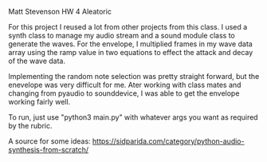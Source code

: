 Matt Stevenson
HW 4 Aleatoric

For this project I reused a lot from other projects from this class. I used a synth class to manage my audio stream and a sound module class to generate the waves. For the envelope, I multiplied frames in my wave data array using the ramp value in two equations to effect the attack and decay of the wave data.

Implementing the random note selection was pretty straight forward, but the enevelope was very difficult for me.
Ater working with class mates and changing from pyaudio to sounddevice, I was able to get the envelope working fairly well.

To run, just use "python3 main.py" with whatever args you want as required by the rubric.

A source for some ideas: https://sidparida.com/category/python-audio-synthesis-from-scratch/
